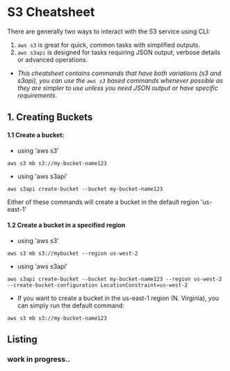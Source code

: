 # S3 Cheatsheet
There are generally two ways to interact with the S3 service using CLI:
 1. ```aws s3``` is great for quick, common tasks with simplified outputs.
 2. ```aws s3api``` is designed for tasks requiring JSON output, verbose details or advanced operations.
- *This cheatsheet contains commands that have both variations (s3 and s3api), you can use the ```aws s3``` based commands whenever possible as they are simpler to use unless you need JSON output or have specific requirements.*

## 1. Creating Buckets

#### 1.1 Create a bucket:
- using 'aws s3'
```text
aws s3 mb s3://my-bucket-name123
```
- using 'aws s3api'
```text
aws s3api create-bucket --bucket my-bucket-name123
```
Either of these commands will create a bucket in the default region 'us-east-1'

#### 1.2 Create a bucket in a specified region
- using 'aws s3'
```text
aws s3 mb s3://mybucket --region us-west-2
```
- using 'aws s3api'
```text
aws s3api create-bucket --bucket my-bucket-name123 --region us-west-2 --create-bucket-configuration LocationConstraint=us-west-2
```
- If you want to create a bucket in the us-east-1 region (N. Virginia), you can simply run the default command:
```text
aws s3 mb s3://my-bucket-name123
```

## Listing
### work in progress..
